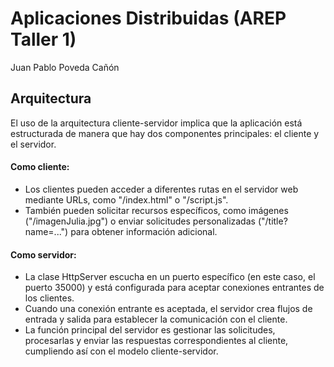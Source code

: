 # Aplicaciones Distribuidas (AREP Taller 1)

Juan Pablo Poveda Cañón

## Arquitectura

El uso de la arquitectura cliente-servidor implica que la aplicación está estructurada de manera que hay dos componentes principales: el cliente y el servidor. 

#### Como cliente:
* Los clientes pueden acceder a diferentes rutas en el servidor web mediante URLs, como "/index.html" o "/script.js".
* También pueden solicitar recursos específicos, como imágenes ("/imagenJulia.jpg") o enviar solicitudes personalizadas ("/title?name=...") para obtener información adicional.

#### Como servidor:
* La clase HttpServer escucha en un puerto específico (en este caso, el puerto 35000) y está configurada para aceptar conexiones entrantes de los clientes.
* Cuando una conexión entrante es aceptada, el servidor crea flujos de entrada y salida para establecer la comunicación con el cliente.
* La función principal del servidor es gestionar las solicitudes, procesarlas y enviar las respuestas correspondientes al cliente, cumpliendo así con el modelo cliente-servidor.
